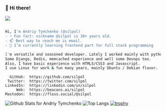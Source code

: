 ### 👋 Hi there!
![](https://komarev.com/ghpvc/?username=silpol&style=flat-square)

<!--
**silpol/silpol** is a ✨ _special_ ✨ repository because its `README.md` (this file) appears on your GitHub profile.

Here are some ideas to get you started:

- 🔭 I’m currently working on ...

- 👯 I’m looking to collaborate on ...
- 🤔 I’m looking for help with ...
- 💬 Ask me about ...
- 😄 Pronouns: ...

-->

```bash

Hi, I'm Andriy Tymchenko (@silpol)
- ⚡ Fun fact: nickname @silpol is 30+ years old.
- 📫 Best way to reach me is email.
- 🌱 I’m currently learning frontend part for full stack programming

I'm versatile and seasoned developer. Lately I worked mainly with python / Flask / uWSGI / NGINX & Postgres.
Some Django, Redis, memcached experience and well some Devops too.
Also, I have basic experience with HTML5/CSS3 and Javascript.
I use Linux for work & fun many years, mainly Ubuntu / Debian flavor.

```

      GitHub:  https://github.com/silpol
     Twitter:  https://twitter.com/silpol
    LinkedIn:  https://linkedin.com/in/silpol
         Web:  https://beacons.ai/silpol
    Mastodon:  https://floss.social/@silpol

![Github Stats for Andriy Tymchenko](https://github-readme-stats.vercel.app/api?username=silpol&show_icons=true&hide_border=true&count_private=true)
![Top Langs](https://github-readme-stats.vercel.app/api/top-langs/?username=silpol&layout=compact&hide_border=true)
[![trophy](https://github-profile-trophy.vercel.app/?username=silpol&column=4&margin-w=15&margin-h=15&no-frame=true)](https://github.com/ryo-ma/github-profile-trophy)
